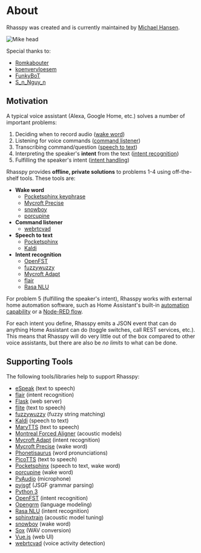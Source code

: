 # About

Rhasspy was created and is currently maintained by [Michael Hansen](https://synesthesiam.com/).

<img src="img/mike-head.png" style="max-height: 100px;" title="Mike head">

Special thanks to:

* [Romkabouter](https://github.com/Romkabouter)
* [koenvervloesem](https://github.com/koenvervloesem)
* [FunkyBoT](https://community.home-assistant.io/u/FunkyBoT)
* [S_n_Nguy_n](https://community.home-assistant.io/u/S_n_Nguy_n)

## Motivation

A typical voice assistant (Alexa, Google Home, etc.) solves a number of important problems:

1. Deciding when to record audio ([wake word](wake-word.md))
2. Listening for voice commands ([command listener](command-listener.md))
3. Transcribing command/question ([speech to text](speech-to-text.md))
4. Interpreting the speaker's **intent** from the text ([intent recognition](intent-recognition.md))
5. Fulfilling the speaker's intent ([intent handling](intent-handling.md))

Rhasspy provides **offline, private solutions** to problems 1-4 using off-the-shelf tools. These tools are:

* **Wake word**
    * [Pocketsphinx keyphrase](https://cmusphinx.github.io/wiki/tutoriallm/#using-keyword-lists-with-pocketsphinx)
    * [Mycroft Precise](https://github.com/MycroftAI/mycroft-precise)
    * [snowboy](https://snowboy.kitt.ai)
    * [porcupine](https://github.com/Picovoice/Porcupine)
* **Command listener**
    * [webrtcvad](https://github.com/wiseman/py-webrtcvad)
* **Speech to text**
    * [Pocketsphinx](https://github.com/cmusphinx/pocketsphinx)
    * [Kaldi](https://kaldi-asr.org)
* **Intent recognition**
    * [OpenFST](https://www.openfst.org)
    * [fuzzywuzzy](https://github.com/seatgeek/fuzzywuzzy)
    * [Mycroft Adapt](https://github.com/MycroftAI/adapt)
    * [flair](http://github.com/zalandoresearch/flair)
    * [Rasa NLU](https://rasa.com/)

For problem 5 (fulfilling the speaker's intent), Rhasspy works with external home automation software, such as Home Assistant's built-in [automation capability](https://www.home-assistant.io/docs/automation/) or a [Node-RED flow](https://nodered.org).

For each intent you define, Rhasspy emits a JSON event that can do anything Home Assistant can do (toggle switches, call REST services, etc.). This means that Rhasspy will do very little out of the box compared to other voice assistants, but there are also be *no limits* to what can be done.

## Supporting Tools

The following tools/libraries help to support Rhasspy:

* [eSpeak](http://espeak.sourceforge.net) (text to speech)
* [flair](http://github.com/zalandoresearch/flair) (intent recognition)
* [Flask](http://flask.pocoo.org) (web server)
* [flite](http://www.festvox.org/flite) (text to speech)
* [fuzzywuzzy](https://github.com/seatgeek/fuzzywuzzy) (fuzzy string matching)
* [Kaldi](https://kaldi-asr.org) (speech to text)
* [MaryTTS](http://mary.dfki.de) (text to speech)
* [Montreal Forced Aligner](https://montreal-forced-aligner.readthedocs.io/en/latest/) (acoustic models)
* [Mycroft Adapt](https://github.com/MycroftAI/adapt) (intent recognition)
* [Mycroft Precise](https://github.com/MycroftAI/mycroft-precise) (wake word)
* [Phonetisaurus](https://github.com/AdolfVonKleist/Phonetisaurus) (word pronunciations)
* [PicoTTS](https://en.wikipedia.org/wiki/SVOX) (text to speech)
* [Pocketsphinx](https://github.com/cmusphinx/pocketsphinx) (speech to text, wake word)
* [porcupine](https://github.com/Picovoice/Porcupine) (wake word)
* [PyAudio](https://people.csail.mit.edu/hubert/pyaudio/) (microphone)
* [pyjsgf](https://github.com/Danesprite/pyjsgf) (JSGF grammar parsing)
* [Python 3](https://www.python.org)
* [OpenFST](http://www.openfst.org) (intent recognition)
* [Opengrm](http://www.opengrm.org/twiki/bin/view/GRM/NGramLibrary) (language modeling)
* [Rasa NLU](https://rasa.com/) (intent recognition)
* [sphinxtrain](https://github.com/cmusphinx/sphinxtrain) (acoustic model tuning)
* [snowboy](https://snowboy.kitt.ai) (wake word)
* [Sox](http://sox.sourceforge.net) (WAV conversion)
* [Vue.js](https://vuejs.org/) (web UI)
* [webrtcvad](https://github.com/wiseman/py-webrtcvad) (voice activity detection)
